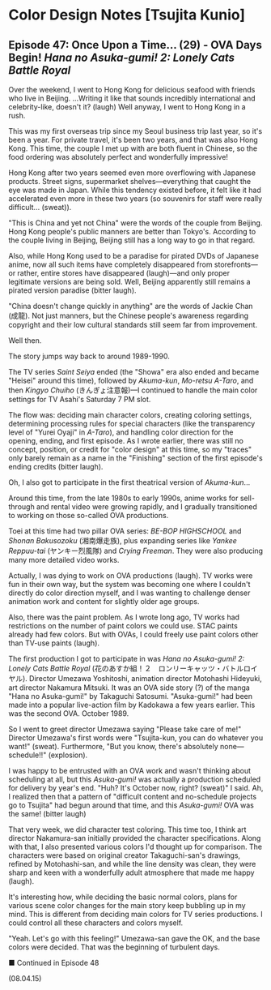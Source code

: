# Color Design Notes [Tsujita Kunio]

## Episode 47: Once Upon a Time... (29) - OVA Days Begin! *Hana no Asuka-gumi! 2: Lonely Cats Battle Royal*

Over the weekend, I went to Hong Kong for delicious seafood with friends who live in Beijing. ...Writing it like that sounds incredibly international and celebrity-like, doesn't it? (laugh) Well anyway, I went to Hong Kong in a rush.

This was my first overseas trip since my Seoul business trip last year, so it's been a year. For private travel, it's been two years, and that was also Hong Kong. This time, the couple I met up with are both fluent in Chinese, so the food ordering was absolutely perfect and wonderfully impressive!

Hong Kong after two years seemed even more overflowing with Japanese products. Street signs, supermarket shelves—everything that caught the eye was made in Japan. While this tendency existed before, it felt like it had accelerated even more in these two years (so souvenirs for staff were really difficult... (sweat)).

"This is China and yet not China" were the words of the couple from Beijing. Hong Kong people's public manners are better than Tokyo's. According to the couple living in Beijing, Beijing still has a long way to go in that regard.

Also, while Hong Kong used to be a paradise for pirated DVDs of Japanese anime, now all such items have completely disappeared from storefronts—or rather, entire stores have disappeared (laugh)—and only proper legitimate versions are being sold. Well, Beijing apparently still remains a pirated version paradise (bitter laugh).

"China doesn't change quickly in anything" are the words of Jackie Chan (成龍). Not just manners, but the Chinese people's awareness regarding copyright and their low cultural standards still seem far from improvement.

Well then.

The story jumps way back to around 1989-1990.

The TV series *Saint Seiya* ended (the "Showa" era also ended and became "Heisei" around this time), followed by *Akuma-kun*, *Mo-retsu A-Taro*, and then *Kingyo Chuiho* (きんぎょ注意報)—I continued to handle the main color settings for TV Asahi's Saturday 7 PM slot.

The flow was: deciding main character colors, creating coloring settings, determining processing rules for special characters (like the transparency level of "Yurei Oyaji" in *A-Taro*), and handling color direction for the opening, ending, and first episode. As I wrote earlier, there was still no concept, position, or credit for "color design" at this time, so my "traces" only barely remain as a name in the "Finishing" section of the first episode's ending credits (bitter laugh).

Oh, I also got to participate in the first theatrical version of *Akuma-kun*...

Around this time, from the late 1980s to early 1990s, anime works for sell-through and rental video were growing rapidly, and I gradually transitioned to working on those so-called OVA productions.

Toei at this time had two pillar OVA series: *BE-BOP HIGHSCHOOL* and *Shonan Bakusozoku* (湘南爆走族), plus expanding series like *Yankee Reppuu-tai* (ヤンキー烈風隊) and *Crying Freeman*. They were also producing many more detailed video works.

Actually, I was dying to work on OVA productions (laugh). TV works were fun in their own way, but the system was becoming one where I couldn't directly do color direction myself, and I was wanting to challenge denser animation work and content for slightly older age groups.

Also, there was the paint problem. As I wrote long ago, TV works had restrictions on the number of paint colors we could use. STAC paints already had few colors. But with OVAs, I could freely use paint colors other than TV-use paints (laugh).

The first production I got to participate in was *Hana no Asuka-gumi! 2: Lonely Cats Battle Royal* (花のあすか組！２　ロンリーキャッツ・バトルロイヤル). Director Umezawa Yoshitoshi, animation director Motohashi Hideyuki, art director Nakamura Mitsuki. It was an OVA side story (?) of the manga "Hana no Asuka-gumi!" by Takaguchi Satosumi. "Asuka-gumi!" had been made into a popular live-action film by Kadokawa a few years earlier. This was the second OVA. October 1989.

So I went to greet director Umezawa saying "Please take care of me!" Director Umezawa's first words were "Tsujita-kun, you can do whatever you want!" (sweat). Furthermore, "But you know, there's absolutely none—schedule!!" (explosion).

I was happy to be entrusted with an OVA work and wasn't thinking about scheduling at all, but this *Asuka-gumi!* was actually a production scheduled for delivery by year's end. "Huh? It's October now, right? (sweat)" I said. Ah, I realized then that a pattern of "difficult content and no-schedule projects go to Tsujita" had begun around that time, and this *Asuka-gumi!* OVA was the same! (bitter laugh)

That very week, we did character test coloring. This time too, I think art director Nakamura-san initially provided the character specifications. Along with that, I also presented various colors I'd thought up for comparison. The characters were based on original creator Takaguchi-san's drawings, refined by Motohashi-san, and while the line density was clean, they were sharp and keen with a wonderfully adult atmosphere that made me happy (laugh).

It's interesting how, while deciding the basic normal colors, plans for various scene color changes for the main story keep bubbling up in my mind. This is different from deciding main colors for TV series productions. I could control all these characters and colors myself.

"Yeah. Let's go with this feeling!" Umezawa-san gave the OK, and the base colors were decided. That was the beginning of turbulent days.

■ Continued in Episode 48

(08.04.15)